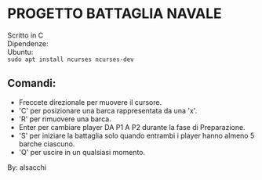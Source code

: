 # PROGETTO BATTAGLIA NAVALE
Scritto in C  
Dipendenze:  
	Ubuntu:  
	`sudo apt install ncurses ncurses-dev`  
## Comandi:
* Freccete direzionale per muovere il cursore.
* 'C' per posizionare una barca rappresentata da una 'x'.
* 'R' per rimuovere una barca.
* Enter per cambiare player DA P1 A P2 durante la fase di Preparazione.
* 'S' per iniziare la battaglia solo quando entrambi i player hanno almeno 5 barche ciascuno.
* 'Q' per uscire in un qualsiasi momento.

By: alsacchi
